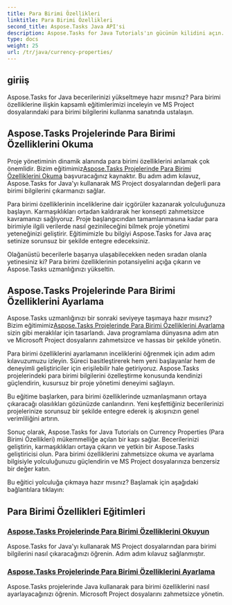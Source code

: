 ```yaml
---
title: Para Birimi Özellikleri
linktitle: Para Birimi Özellikleri
second_title: Aspose.Tasks Java API'si
description: Aspose.Tasks for Java Tutorials'ın gücünün kilidini açın. MS Project dosyalarındaki para birimi özelliklerini zahmetsizce okumaya ve ayarlamaya ilişkin adım adım kılavuzları keşfedin.
type: docs
weight: 25
url: /tr/java/currency-properties/
---
```

## giriiş
Aspose.Tasks for Java becerilerinizi yükseltmeye hazır mısınız? Para birimi özelliklerine ilişkin kapsamlı eğitimlerimizi inceleyin ve MS Project dosyalarındaki para birimi bilgilerini kullanma sanatında ustalaşın.

## Aspose.Tasks Projelerinde Para Birimi Özelliklerini Okuma

 Proje yönetiminin dinamik alanında para birimi özelliklerini anlamak çok önemlidir. Bizim eğitimimiz[Aspose.Tasks Projelerinde Para Birimi Özelliklerini Okuma](./read-properties/) başvuracağınız kaynaktır. Bu adım adım kılavuz, Aspose.Tasks for Java'yı kullanarak MS Project dosyalarından değerli para birimi bilgilerini çıkarmanızı sağlar.

Para birimi özelliklerinin inceliklerine dair içgörüler kazanarak yolculuğunuza başlayın. Karmaşıklıkları ortadan kaldırarak her konsepti zahmetsizce kavramanızı sağlıyoruz. Proje başlangıcından tamamlanmasına kadar para birimiyle ilgili verilerde nasıl gezinileceğini bilmek proje yönetimi yeteneğinizi geliştirir. Eğitimimizle bu bilgiyi Aspose.Tasks for Java araç setinize sorunsuz bir şekilde entegre edeceksiniz.

Olağanüstü becerilerle başarıya ulaşabilecekken neden sıradan olanla yetinesiniz ki? Para birimi özelliklerinin potansiyelini açığa çıkarın ve Aspose.Tasks uzmanlığınızı yükseltin.

## Aspose.Tasks Projelerinde Para Birimi Özelliklerini Ayarlama

 Aspose.Tasks uzmanlığınızı bir sonraki seviyeye taşımaya hazır mısınız? Bizim eğitimimiz[Aspose.Tasks Projelerinde Para Birimi Özelliklerini Ayarlama](./set-properties/) sizin gibi meraklılar için tasarlandı. Java programlama dünyasına adım atın ve Microsoft Project dosyalarını zahmetsizce ve hassas bir şekilde yönetin.

Para birimi özelliklerini ayarlamanın inceliklerini öğrenmek için adım adım kılavuzumuzu izleyin. Süreci basitleştirerek hem yeni başlayanlar hem de deneyimli geliştiriciler için erişilebilir hale getiriyoruz. Aspose.Tasks projelerindeki para birimi bilgilerini özelleştirme konusunda kendinizi güçlendirin, kusursuz bir proje yönetimi deneyimi sağlayın.

Bu eğitime başlarken, para birimi özelliklerinde uzmanlaşmanın ortaya çıkaracağı olasılıkları gözünüzde canlandırın. Yeni keşfettiğiniz becerilerinizi projelerinize sorunsuz bir şekilde entegre ederek iş akışınızın genel verimliliğini artırın.

Sonuç olarak, Aspose.Tasks for Java Tutorials on Currency Properties (Para Birimi Özellikleri) mükemmelliğe açılan bir kapı sağlar. Becerilerinizi geliştirin, karmaşıklıkları ortaya çıkarın ve yetkin bir Aspose.Tasks geliştiricisi olun. Para birimi özelliklerini zahmetsizce okuma ve ayarlama bilgisiyle yolculuğunuzu güçlendirin ve MS Project dosyalarınıza benzersiz bir değer katın.

Bu eğitici yolculuğa çıkmaya hazır mısınız? Başlamak için aşağıdaki bağlantılara tıklayın:

## Para Birimi Özellikleri Eğitimleri
### [Aspose.Tasks Projelerinde Para Birimi Özelliklerini Okuyun](./read-properties/)
Aspose.Tasks for Java'yı kullanarak MS Project dosyalarından para birimi bilgilerini nasıl çıkaracağınızı öğrenin. Adım adım kılavuz sağlanmıştır.
### [Aspose.Tasks Projelerinde Para Birimi Özelliklerini Ayarlama](./set-properties/)
Aspose.Tasks projelerinde Java kullanarak para birimi özelliklerini nasıl ayarlayacağınızı öğrenin. Microsoft Project dosyalarını zahmetsizce yönetin.